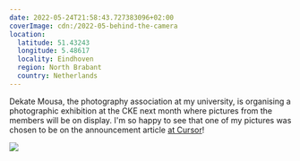 ```yaml
---
date: 2022-05-24T21:58:43.727383096+02:00
coverImage: cdn:/2022-05-behind-the-camera
location:
  latitude: 51.43243
  longitude: 5.48617
  locality: Eindhoven
  region: North Brabant
  country: Netherlands
---
```


Dekate Mousa, the photography association at my university, is organising a photographic exhibition at the CKE next month where pictures from the members will be on display. I'm so happy to see that one of my pictures was chosen to be on the announcement article [at Cursor](https://www.cursor.tue.nl/en/news/2022/mei/week-4/dekate-mousa-organizes-exhibition-at-cke/)!

![](cdn:/2022-05-behind-the-camera?class=fw)
